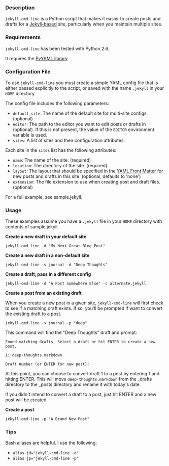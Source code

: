### Description ###

`jekyll-cmd-line` is a Python script that makes it easier to create posts and drafts for a [Jekyll-based](http://github.com/mojombo/jekyll) site, particularly when you maintain multiple sites.

### Requirements ###

`jekyll-cmd-line` has been tested with Python 2.6.

It requires the [PyYAML library](http://pyyaml.org/).


### Configuration File ###

To use `jekyll-cmd-line` you must create a simple YAML config file that is either passed explicitly to the script, or saved with the name `.jekyll` in your `HOME` directory.

The config file includes the following parameters:

* `default_site`: The name of the default site for multi-site configs. (optional)
* `editor`: The path to the editor you want to edit posts or drafts in (optional). If this is not present, the value of the `EDITOR` environment variable is used.
* `sites`: A list of sites and their configuration attributes.

Each site in the `sites` list has the following attributes:

* `name`: The name of the site. (required)
* `location`: The directory of the site. (required)
* `layout`: The layout that should be specified in the [YAML Front Matter](http://wiki.github.com/mojombo/jekyll/yaml-front-matter) for new posts and drafts in this site. (optional, defaults to 'none')
* `extension`: The file extension to use when creating post and draft files. (optional)

For a full example, see sample.jekyll.

### Usage ###

These examples assume you have a `.jekyll` file in your `HOME` directory with contents of sample.jekyll.

__Create a new draft in your default site__

    jekyll-cmd-line -d "My Next Great Blog Post"


__Create a new draft in a non-default site__

    jekyll-cmd-line -s journal -d "Deep Thoughts"


__Create a draft, pass in a different config__

    jekyll-cmd-line -d "A Post Somewhere Else" -c alternate.jekyll

__Create a post from an existing draft__

When you create a new post in a given site, `jekyll-cmd-line` will first check to see if a matching draft exists. If so, you'll be prompted if want to convert the existing draft to a post.

    jekyll-cmd-line -s journal -p "deep"

This command will find the "Deep Thoughts" draft and prompt:

    Found matching drafts. Select a draft or hit ENTER to create a new post.

    1: deep-thoughts.markdown

    Draft number (or ENTER for new post):

At this point, you can choose to convert draft 1 to a post by entering 1 and hitting ENTER. This will move `deep-thoughts.markdown` from the _drafts directory to the _posts directory and rename it with today's date.

If you didn't intend to convert a draft to a post, just hit ENTER and a new post will be created.

__Create a post__

    jekyll-cmd-line -p "A Brand New Post"

### Tips ###

Bash aliases are helpful. I use the following:

* `alias jd="jekyll-cmd-line -d"`
* `alias jp="jekyll-cmd-line -p"`
